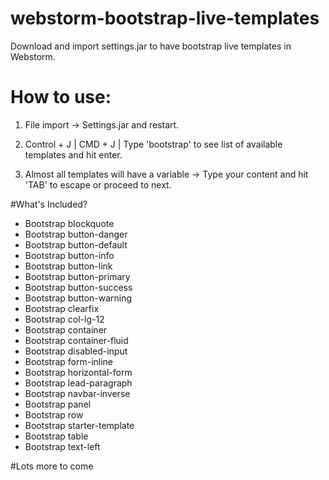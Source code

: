 # webstorm-bootstrap-live-templates
Download and import settings.jar to have bootstrap live templates in Webstorm.

How to use:
==============
1. File import -> Settings.jar and restart.

2. Control + J | CMD + J | Type 'bootstrap' to see list of available templates and hit enter.

3. Almost all templates will have a variable -> Type your content and hit 'TAB' to escape or proceed to next.


#What's Included?
- Bootstrap blockquote
- Bootstrap button-danger
- Bootstrap button-default
- Bootstrap button-info
- Bootstrap button-link
- Bootstrap button-primary
- Bootstrap button-success
- Bootstrap button-warning
- Bootstrap clearfix
- Bootstrap col-lg-12
- Bootstrap container
- Bootstrap container-fluid
- Bootstrap disabled-input
- Bootstrap form-inline
- Bootstrap horizontal-form
- Bootstrap lead-paragraph
- Bootstrap navbar-inverse
- Bootstrap panel
- Bootstrap row
- Bootstrap starter-template
- Bootstrap table
- Bootstrap text-left

#Lots more to come
